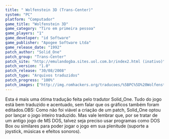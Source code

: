 ```yaml
---
title: " Wolfenstein 3D (Trans-Center)"
system: "PC"
platform: "Computador"
game_title: "Wolfenstein 3D"
game_category: "Tiro em primeira pessoa"
game_players: "1"
game_developer: "id Software"
game_publisher: "Apogee Software Ltda"
game_release_date: "1992"
patch_author: "Solid_One"
patch_group: "Trans-Center"
patch_site: "http://emulandogba.sites.uol.com.br/index2.html (inativo)"
patch_version: "1.0"
patch_release: "30/08/2008"
patch_type: "Arquivos traduzidos"
patch_progress: "100%"
patch_images: ["http://img.romhackers.org/traducoes/%5BPC%5D%20Wolfenstein%203D%20-%20Trans-Center%20-%201.png","http://img.romhackers.org/traducoes/%5BPC%5D%20Wolfenstein%203D%20-%20Trans-Center%20-%202.gif","http://img.romhackers.org/traducoes/%5BPC%5D%20Wolfenstein%203D%20-%20Trans-Center%20-%203.gif"]
---
```

Esta é mais uma ótima tradução feita pelo tradutor Solid_One. Tudo do jogo está bem traduzido e acentuado, sem falar que os gráficos também foram editados.OBS: Como não foi viável a criação de um patch, Solid_One optou por lançar o jogo inteiro traduzido. Mas vale lembrar que, por se tratar de um antigo jogo de MS DOS, talvez seja preciso usar programas como DOS Box ou similares para poder jogar o jogo em sua plenitude (suporte a joystick, músicas e efeitos sonoros).